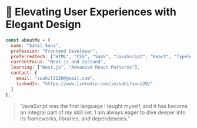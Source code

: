 # 🌟 Elevating User Experiences with Elegant Design

```javascript
const aboutMe = {
  name: "Sahil Soni",
  profession: "Frontend Developer",
  preferredTech: ["HTML", "CSS", "SaaS", "JavaScript", "React", "TypeScript", "Next.js"],
  currentFocus: "Next.js and Zustand",
  learning: ["Next.js", "Advanced React Patterns"],
  contact: {
    email: "ssahil3120@gmail.com",
    linkedIn: "https://www.linkedin.com/in/sahilsoni20/"
  }
};
```
> "JavaScript was the first language I taught myself, and it has become an integral part of my skill set. I am always eager to dive deeper into its frameworks, libraries, and dependencies."
